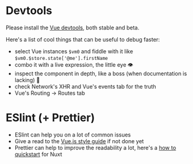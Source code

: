 <h1 class="!text-green-900">Devtools</h1>

Please install the [Vue devtools](https://devtools.vuejs.org/guide/installation.html), both stable and beta.

Here's a list of cool things that can be useful to debug faster:
- select Vue instances `$vm0` and fiddle with it like `$vm0.$store.state['@me'].firstName`
- combo it with a live expression, the little eye 👁️
- inspect the component in depth, like a boss (when documentation is lacking) 💪
- check Network's XHR and Vue's events tab for the truth
- Vue's Routing -> Routes tab

<h1 class="!text-green-900 mt-4">ESlint (+ Prettier)</h1>

- ESlint can help you on a lot of common issues
- Give a read to the [Vue.js style guide](https://vuejs.org/v2/style-guide/) if not done yet
- Prettier can help to improve the readability a lot, here's a [how to quickstart](https://stackoverflow.com/a/68880413/8816585) for Nuxt

<!--
show an example with this repo: so-nuxt-infinite-loader
 -->
